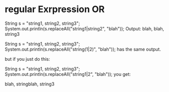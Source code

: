 regular Exrpression OR
======================

String s = "string1, string2, string3";
System.out.println(s.replaceAll("string1|string2", "blah"));
Output:
blah, blah, string3


String s = "string1, string2, string3";
System.out.println(s.replaceAll("string(1|2)", "blah"));
has the same output. 




but if you just do this:

String s = "string1, string2, string3";
System.out.println(s.replaceAll("string1|2", "blah"));
you get:

blah, stringblah, string3